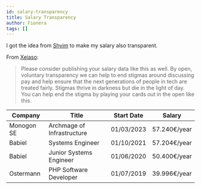 ```yaml
---
id: salary-transparency
title: Salary Transparency
author: Fionera
tags: []
---
```


I got the idea from [Shyim](https://shyim.me/salary-transparency/) to make my salary also transparent.

From [Xeiaso](https://xeiaso.net/salary-transparency):
> Please consider publishing your salary data like this as well. By open, voluntary transparency we can help to end stigmas around discussing pay and help ensure that the next generations of people in tech are treated fairly. Stigmas thrive in darkness but die in the light of day. You can help end the stigma by playing your cards out in the open like this.

| Company    | Title                      | Start Date | Salary       |
|------------|----------------------------|------------|--------------|
| Monogon SE | Archmage of Infrastructure | 01/03/2023 | 57.240€/year |
| Babiel     | Systems Engineer           | 01/10/2021 | 57.204€/year |
| Babiel     | Junior Systems Engineer    | 01/06/2020 | 50.400€/year |
| Ostermann  | PHP Software Developer     | 01/07/2019 | 39.996€/year |
